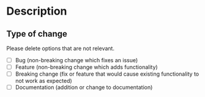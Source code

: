 # Description

<!-- 
Please include a summary of the changes and the related issue. Please also include relevant motivation and context. List any dependencies that are required for this change.
-->

<!-- Closes #(issue) -->

## Type of change

Please delete options that are not relevant.

- [ ] Bug (non-breaking change which fixes an issue)
- [ ] Feature (non-breaking change which adds functionality)
- [ ] Breaking change (fix or feature that would cause existing functionality to not work as expected)
- [ ] Documentation (addition or change to documentation)

<!-- 
Before you submit, consider this checklist:

- My code follows the style guidelines of this project
- I have performed a self-review of my code
- I have commented my code, particularly in hard-to-understand areas
- I have made corresponding changes to the documentation
- My changes generate no new warnings
- I have added tests that prove my fix is effective or that my feature works
- New and existing unit tests pass locally with my changes
- Any dependent changes have been merged and published in downstream modules
-->
